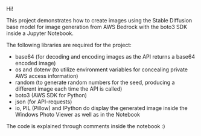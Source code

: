 Hi!

This project demonstrates how to create images using the Stable Diffusion base model for image generation from AWS Bedrock with the boto3 SDK inside a Jupyter Notebook.

The following libraries are required for the project:

- base64 (for decoding and encoding images as the API returns a base64 encoded image)
- os and dotenv (to utilize environment variables for concealing private AWS access information)
- random (to generate random numbers for the seed, producing a different image each time the API is called)
- boto3 (AWS SDK for Python)
- json (for API-requests)
- io, PIL (Pillow) and IPython do display the generated image inside the Windows Photo Viewer as well as in the Notebook

The code is explained through comments inside the notebook :)
